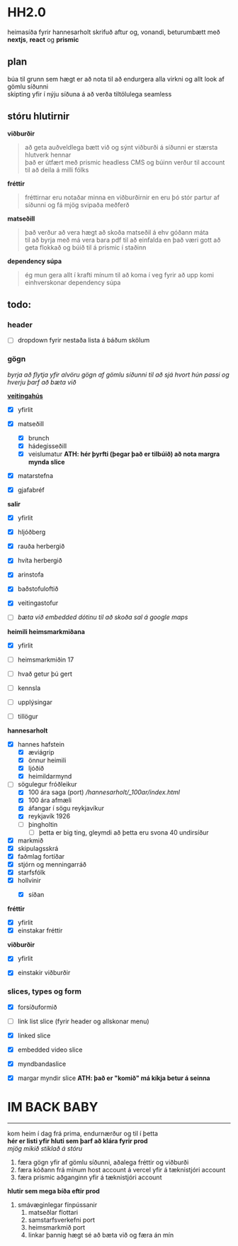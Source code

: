 # HH2.0

heimasíða fyrir hannesarholt skrifuð aftur og, vonandi, beturumbætt með **nextjs**, **react** og **prismic**

## plan

búa til grunn sem hægt er að nota til að endurgera alla virkni og allt look af gömlu síðunni  
skipting yfir í nýju síðuna á að verða tiltölulega seamless

## stóru hlutirnir

**viðburðir**
> að geta auðveldlega bætt við og sýnt viðburði á síðunni er stærsta hlutverk hennar  
> það er útfært með prismic headless CMS og búinn verður til account til að deila á milli fólks

**fréttir**
> fréttirnar eru notaðar minna en viðburðirnir en eru þó stór partur af síðunni og fá mjög svipaða meðferð

**matseðill**
> það verður að vera hægt að skoða matseðil á ehv góðann máta  
> til að byrja með má vera bara pdf til að einfalda en það væri gott að geta flokkað og búið til á prismic í staðinn

**dependency súpa**
> ég mun gera allt í krafti mínum til að koma í veg fyrir að upp komi einhverskonar dependency súpa

## todo:
### header
- [ ] dropdown fyrir nestaða lista á báðum skölum

### gögn
*byrja að flytja yfir alvöru gögn af gömlu síðunni til að sjá hvort hún passi og hverju þarf að bæta við*

[**veitingahús**](pages/veitingahus)
- [x] yfirlit 
- [x] matseðill
  - [x] brunch
  - [x] hádegisseðill
  - [x] veislumatur **ATH: hér þyrfti (þegar það er tilbúið) að nota margra mynda slice**
- [x] matarstefna
- [x] gjafabréf


**salir** 
- [x] yfirlit
- [x] hljóðberg
- [x] rauða herbergið
- [x] hvíta herbergið
- [x] arinstofa
- [x] baðstofuloftið
- [x] veitingastofur
- [ ] *bæta við embedded dótinu til að skoða sal á google maps*


**heimili heimsmarkmiðana** 
- [x] yfirlit
- [ ] heimsmarkmiðin 17
- [ ] hvað getur þú gert 
- [ ] kennsla
- [ ] upplýsingar
- [ ] tillögur


**hannesarholt** 
- [x] hannes hafstein
  - [x] æviágrip
  - [x] önnur heimili
  - [x] ljóðið
  - [x] heimildarmynd
- [ ] sögulegur fróðleikur
  - [x] 100 ára saga (port) */hannesarholt/_100ar/index.html*
  - [x] 100 ára afmæli
  - [x] áfangar í sögu reykjavíkur
  - [x] reykjavík 1926
  - [ ] þingholtin
    - [ ] þetta er big ting, gleymdi að þetta eru svona 40 undirsíður
- [x] markmið
- [x] skipulagsskrá
- [x] faðmlag fortíðar
- [x] stjórn og menningarráð
- [x] starfsfólk
- [x] hollvinir
  - [x] síðan


**fréttir** 
- [x] yfirlit
- [x] einstakar fréttir 

**viðburðir** 
- [x] yfirlit
- [x] einstakir viðburðir


### slices, types og form
- [x] forsíðuformið
- [ ] link list slice (fyrir header og allskonar menu)
- [x] linked slice 
- [x] embedded video slice
- [x] myndbandaslice
- [x] margar myndir slice **ATH: það er "komið" má kíkja betur á seinna**


# IM BACK BABY
---

kom heim í dag frá prima, endurnærður og til í þetta   
**hér er listi yfir hluti sem þarf að klára fyrir prod**  
*mjög mikið stiklað á stóru*
1. færa gögn yfir af gömlu síðunni, aðalega fréttir og viðburði
2. færa kóðann frá mínum host account á vercel yfir á tæknistjóri account
3. færa prismic aðganginn yfir á tæknistjóri account

**hlutir sem mega bíða eftir prod**
1. smávæginlegar fínpússanir
   1. matseðlar flottari
   2. samstarfsverkefni port
   3. heimsmarkmið port
   4. linkar þannig hægt sé að bæta við og færa án mín 